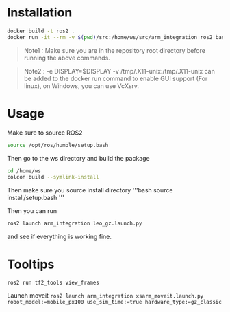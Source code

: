 # Installation

```bash
docker build -t ros2 .
docker run -it --rm -v $(pwd)/src:/home/ws/src/arm_integration ros2 bash
```	

> Note1 : Make sure you are in the repository root directory before running the above commands.

> Note2 :  -e DISPLAY=$DISPLAY -v /tmp/.X11-unix:/tmp/.X11-unix  can be added to the docker run command to enable GUI support (For linux), on Windows, you can use VcXsrv.
>

# Usage

Make sure to source ROS2
```bash
source /opt/ros/humble/setup.bash
```

Then go to the ws directory and build the package
```bash
cd /home/ws
colcon build --symlink-install
```

Then make sure you source install directory
'''bash
source install/setup.bash
'''

Then  you can run 
```bash
ros2 launch arm_integration leo_gz.launch.py 
```
and see if everything is working fine.


# Tooltips

`ros2 run tf2_tools view_frames`

Launch moveit `ros2 launch arm_integration xsarm_moveit.launch.py robot_model:=mobile_px100 use_sim_time:=true hardware_type:=gz_classic`